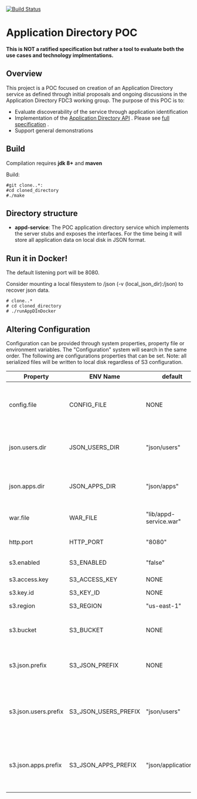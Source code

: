 [![Build Status](https://travis-ci.org/FDC3/appd-poc.svg)](https://travis-ci.org/FDC3/appd-poc/)
# Application Directory POC

**This is NOT a ratified specification but rather a tool to evaluate both the use cases and technology implmentations.**


## Overview
This project is a POC focused on creation of an Application Directory service as defined through initial proposals and
ongoing discussions in the Application Directory FDC3 working group.  The purpose of this POC is to:

* Evaluate discoverability of the service through application identification
* Implementation of the [Application Directory API](https://github.com/FDC3/appd-api) .  Please see [full specification](https://fdc3-app-directory.finos.org/) .
* Support general demonstrations


## Build

Compilation requires **jdk 8+** and **maven**

Build:

    #git clone..*:
    #cd cloned_directory
    #./make


## Directory structure

* **appd-service**:
    The POC application directory service which implements the server stubs and exposes the interfaces.
    For the time being it will store all application data on local disk in JSON format.


## Run it in Docker!
The default listening port will be 8080.

Consider mounting a local filesystem to /json (-v (local_json_dir):/json) to recover json data.

    # clone..*
    # cd cloned_directory
    # ./runAppDInDocker



## Altering Configuration
Configuration can be provided through system properties, property file or environment variables.
The "Configuration" system will search in the same order.  The following are configurations properties
that can be set.  Note: all serialized files will be written to local disk regardless of S3 configuration.

| Property |  ENV Name | default | Description |
| -------- | -------- | ------ | ----------- |
| config.file | CONFIG_FILE | NONE | Configuration properties file to load at startup. Not required to run |
| json.users.dir | JSON_USERS_DIR | "json/users" | Directory to store serialized user json files |
| json.apps.dir | JSON_APPS_DIR | "json/apps" | Directory to store serialized application json files |
| war.file | WAR_FILE | "lib/appd-service.war" | War file for AppD POD Service |
| http.port | HTTP_PORT | "8080" | Default interface listening port |
| s3.enabled | S3_ENABLED | "false" | Enable AWS S3 support |
| s3.access.key | S3_ACCESS_KEY | NONE | AWS S3 AccessKey |
| s3.key.id | S3_KEY_ID | NONE | AWS Key |
| s3.region | S3_REGION | "us-east-1" | AWS region to use |
| s3.bucket | S3_BUCKET | NONE | S3 bucket name (do not prefix with s3:// ) |
| s3.json.prefix | S3_JSON_PREFIX | NONE | Prefix to add to bucket where json files are stored |
| s3.json.users.prefix | S3_JSON_USERS_PREFIX | "json/users" | Prefix to add to bucket name where serialized json user files are stored |
| s3.json.apps.prefix | S3_JSON_APPS_PREFIX | "json/applications" |Prefix to add to bucket name where serialized application definitions are stored |